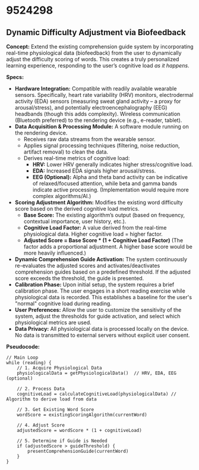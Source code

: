 # 9524298

## Dynamic Difficulty Adjustment via Biofeedback

**Concept:** Extend the existing comprehension guide system by incorporating real-time physiological data (biofeedback) from the user to dynamically adjust the difficulty scoring of words. This creates a truly personalized learning experience, responding to the user’s cognitive load *as it happens*.

**Specs:**

*   **Hardware Integration:** Compatible with readily available wearable sensors. Specifically, heart rate variability (HRV) monitors, electrodermal activity (EDA) sensors (measuring sweat gland activity – a proxy for arousal/stress), and potentially electroencephalography (EEG) headbands (though this adds complexity). Wireless communication (Bluetooth preferred) to the rendering device (e.g., e-reader, tablet).
*   **Data Acquisition & Processing Module:** A software module running on the rendering device. 
    *   Receives raw data streams from the wearable sensor.
    *   Applies signal processing techniques (filtering, noise reduction, artifact removal) to clean the data.
    *   Derives real-time metrics of cognitive load:
        *   **HRV:** Lower HRV generally indicates higher stress/cognitive load.
        *   **EDA:** Increased EDA signals higher arousal/stress.
        *   **EEG (Optional):** Alpha and theta band activity can be indicative of relaxed/focused attention, while beta and gamma bands indicate active processing.  (Implementation would require more complex algorithms/AI.)
*   **Scoring Adjustment Algorithm:** Modifies the existing word difficulty score based on the derived cognitive load metrics. 
    *   **Base Score:** The existing algorithm’s output (based on frequency, contextual importance, user history, etc.).
    *   **Cognitive Load Factor:** A value derived from the real-time physiological data.  Higher cognitive load = higher factor.
    *   **Adjusted Score = Base Score * (1 + Cognitive Load Factor)**  (The factor adds a proportional adjustment.  A higher base score would be more heavily influenced.)
*   **Dynamic Comprehension Guide Activation:** The system continuously re-evaluates the adjusted scores and activates/deactivates comprehension guides based on a predefined threshold.  If the adjusted score exceeds the threshold, the guide is presented.
*   **Calibration Phase:** Upon initial setup, the system requires a brief calibration phase.  The user engages in a short reading exercise while physiological data is recorded. This establishes a baseline for the user's "normal" cognitive load during reading.
*   **User Preferences:** Allow the user to customize the sensitivity of the system, adjust the thresholds for guide activation, and select which physiological metrics are used.
*   **Data Privacy:** All physiological data is processed locally on the device. No data is transmitted to external servers without explicit user consent.

**Pseudocode:**

```
// Main Loop
while (reading) {
    // 1. Acquire Physiological Data
    physiologicalData = getPhysiologicalData()  // HRV, EDA, EEG (optional)
    
    // 2. Process Data
    cognitiveLoad = calculateCognitiveLoad(physiologicalData) // Algorithm to derive load from data

    // 3. Get Existing Word Score
    wordScore = existingScoringAlgorithm(currentWord)
    
    // 4. Adjust Score
    adjustedScore = wordScore * (1 + cognitiveLoad)

    // 5. Determine if Guide is Needed
    if (adjustedScore > guideThreshold) {
        presentComprehensionGuide(currentWord)
    }
}
```